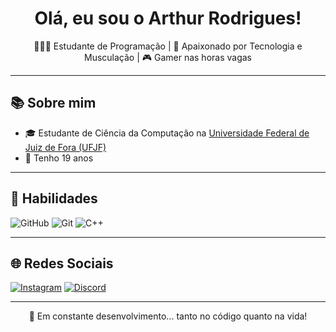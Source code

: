 <h1 align="center">Olá, eu sou o Arthur Rodrigues! </h1>

<p align="center">
  👨🏻‍💻 Estudante de Programação | 💪 Apaixonado por Tecnologia e Musculação | 🎮 Gamer nas horas vagas
</p>

---

## 📚 Sobre mim

- 🎓 Estudante de Ciência da Computação na [Universidade Federal de Juiz de Fora (UFJF)](https://www.instagram.com/ufjf/)
- 🧑 Tenho 19 anos

---

## 🔧 Habilidades

![GitHub](https://img.shields.io/badge/GitHub-121011?style=for-the-badge&logo=github&logoColor=white)
![Git](https://img.shields.io/badge/Git-F05033?style=for-the-badge&logo=git&logoColor=white)
![C++](https://img.shields.io/badge/C++-00599C?style=for-the-badge&logo=c%2B%2B&logoColor=white)

---

## 🌐 Redes Sociais

[![Instagram](https://img.shields.io/badge/Instagram-%23E4405F.svg?style=for-the-badge&logo=Instagram&logoColor=white)](https://www.instagram.com/ruhtra.dev/)
[![Discord](https://img.shields.io/badge/Discord-5865F2?style=for-the-badge&logo=discord&logoColor=white)](https://discord.com/users/709054648136237097)

---

<p align="center">
  🚧 Em constante desenvolvimento... tanto no código quanto na vida!
</p>
